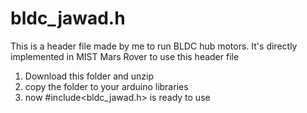 # bldc_jawad.h
This is a header file made by me to run BLDC hub motors. It's directly implemented in MIST Mars Rover
to use this header file
1. Download this folder and unzip
2. copy the folder to your arduino libraries
3. now #include<bldc_jawad.h> is ready to use
